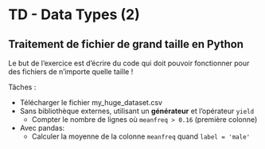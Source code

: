 # TD - Data Types (2)
## Traitement de fichier de grand taille en Python

Le but de l’exercice est d’écrire du code qui doit pouvoir fonctionner pour des fichiers de n’importe quelle taille !

Tâches :
- Télécharger le fichier my_huge_dataset.csv
- Sans bibliothèque externes, utilisant un **générateur** et l’opérateur ```yield```
    - Compter le nombre de lignes où ```meanfreq > 0.16``` (première colonne)
- Avec pandas:
    - Calculer la moyenne de la colonne ```meanfreq``` quand ```label = 'male'```
